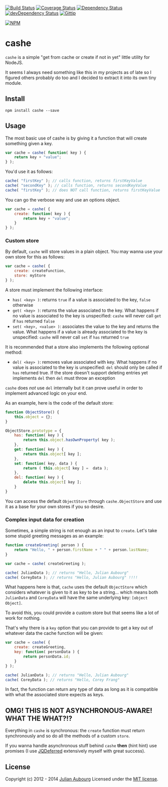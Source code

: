 [![Build Status](https://travis-ci.org/jaubourg/cashe.svg?branch=master)](https://travis-ci.org/jaubourg/cashe)
[![Coverage Status](https://img.shields.io/coveralls/jaubourg/cashe.svg)](https://coveralls.io/r/jaubourg/cashe)
[![Dependency Status](https://david-dm.org/jaubourg/cashe.svg)](https://david-dm.org/jaubourg/cashe)
[![devDependency Status](https://david-dm.org/jaubourg/cashe/dev-status.svg)](https://david-dm.org/jaubourg/cashe#info=devDependencies)
[![Gittip](https://img.shields.io/gittip/jaubourg.svg)](https://www.gittip.com/jaubourg/)

[![NPM](https://nodei.co/npm/cashe.png?downloads=true&stars=true)](https://www.npmjs.org/package/cashe)
# cashe

`cashe` is a simple "get from cache or create if not in yet" little utility for NodeJS.

It seems I always need something like this in my projects as of late so I figured others probably do too and I decided to extract it into its own tiny module.

## Install

`npm install cashe --save`

## Usage

The most basic use of cashe is by giving it a function that will create something given a key.

```javascript
var cache = cashe( function( key ) {
	return key + "value";
} );
```

You'd use it as follows:

```javascript
cache( "firstKey" ); // calls function, returns firstKeyValue
cache( "secondKey" ); // calls function, returns secondKeyValue
cache( "firstKey" ); // does NOT call function, returns firstKeyValue
```

You can go the verbose way and use an options object.

```javascript
var cache = cashe( {
	create: function( key ) {
		return key + "value";
	}
} );
```

### Custom store

By default, `cashe` will store values in a plain object. You may wanna use your own store for this as follows:

```javascript
var cache = cashe( {
	create: createFunction,
	store: myStore
} );
```

A store must implement the following interface:

- `has( <key> )`: returns `true` if a value is associated to the key, `false` otherwise
- `get( <key> )`: returns the value associated to the key. What happens if no value is associated to the key is unspecified: `cashe` will never call `get` if `has` returned `false`
- `set( <key>, <value> )`: associates the value to the key and returns the value. What happens if a value is already associated to the key is unspecified: `cashe` will never call `set` if `has` returned `true`

It is recommended that a store also implements the following optional method:

- `del( <key> )`: removes value associated with key. What happens if no value is associated to the key is unspecified: `del` should only be called if `has` returned true. If the store doesn't support deleting entries yet implements `del` then `del` must throw an exception

`cashe` does _not_ use `del` internally but it can prove useful in order to implement advanced logic on your end.

As an example, here is the code of the default store:

```javascript
function ObjectStore() {
	this.object = {};
}

ObjectStore.prototype = {
	has: function( key ) {
		return this.object.hasOwnProperty( key );
	},
	get: function( key ) {
		return this.object[ key ];
	},
	set: function( key, data ) {
		return ( this.object[ key ] =  data );
	},
	del: function( key ) {
		delete this.object[ key ];
	}
}
```

You can access the default `ObjectStore` through `cashe.ObjectStore` and use it as a base for your own stores if you so desire.

### Complex input data for creation

Sometimes, a simple string is not enough as an input to `create`. Let's take some stupid greeting messages as an example:

```javascript
function createGreeting( person ) {
	return "Hello, " + person.firstName + " " + person.lastName;
}

var cache = cashe( createGreeting );

cache( JulianData ); // returns "Hello, Julian Aubourg"
cache( CoreyData ); // returns "Hello, Julian Aubourg" !!!!
```

What happens here is that, `cache` uses the default `ObjectStore` which considers whatever is given to it as key to be a string... which means both `JulianData` and `CoreyData` will have the same underlying key: `[object Object]`.

To avoid this, you could provide a custom store but that seems like a lot of work for nothing.

That's why there is a `key` option that you can provide to get a key out of whatever data the cache function will be given:

```javascript
var cache = cashe( {
	create: createGreeting,
	key: function( personData ) {
		return personData.id;
	}
} );

cache( JulianData ); // returns "Hello, Julian Aubourg"
cache( CoreyData ); // returns "Hello, Corey Frang"
```

In fact, the function can return any type of data as long as it is compatible with what the associated store expects as keys.

## OMG! THIS IS NOT ASYNCHRONOUS-AWARE! WHAT THE WHAT?!?

Everything in `cashe` is synchronous: the `create` function must return synchronously and so do all the methods of a custom `store`.

If you wanna handle asynchronous stuff behind `cashe` __then__ (hint hint) use promises (I use [JQDeferred](https://github.com/jaubourg/jquery-deferred-for-node) extensively myself with great success).

## License

Copyright (c) 2012 - 2014 [Julian Aubourg](mailto:j@ubourg.net)
Licensed under the [MIT license](https://raw.githubusercontent.com/jaubourg/cashe/master/LICENSE-MIT).

